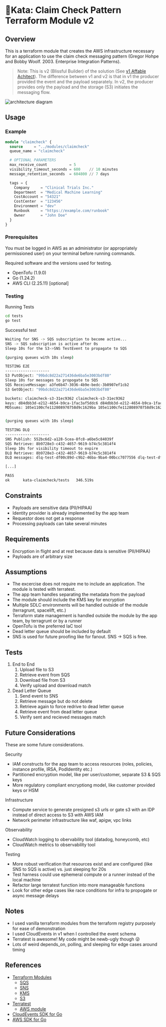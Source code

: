 # 🥋Kata: Claim Check Pattern Terraform Module v2

## Overview

This is a terraform module that creates the AWS infrastructure necessary for an
application to use the claim check messaging pattern (Gregor Hohpe and Bobby
Woolf. 2003. Enterprise Integration Patterns​).

> Note: This is v2 (Blissful Builder) of the solution (See [v1 Affable
> Achitect](https://github.com/jimweller/kata-claimcheck/tree/v1)). The
> difference between v1 and v2 is that in v1 the producer provided the event and
> the payload separately. In v2, the producer provides only the payload and the
> storage (S3) initiates the messaging flow.

![architecture diagram](diagram.drawio.svg)

## Usage

### Example

```terraform
module "claimcheck" {
  source     = "../modules/claimcheck"
  queue_name = "claimcheck"

  # OPTIONAL PARAMETERS
  max_receive_count          = 5
  visibility_timeout_seconds = 600    // 10 minutes
  message_retention_seconds  = 604800 // 7 days

  tags = {
    Company     = "Clinical Trials Inc."
    Department  = "Medical Machine Learning"
    CostAccount = "54321"
    CostCenter  = "123456"
    Environment = "dev"
    Runbook     = "https://example.com/runbook"
    Owner       = "John Doe"
  }
}
```

### Prerequisites

You must be logged in AWS as an administrator (or appropriately permissioned user) on your
terminal before running commands.

Required software and the versions used for testing.

- OpenTofu (1.9.0)
- Go (1.24.2)
- AWS CLI (2.25.11) [optional]

### Testing

Running Tests

```bash
cd tests
go test
```

Successful test

```bash
Waiting for SNS -> SQS subscription to become active...
SNS -> SQS subscription is active after 0s
Sleep 10s for the S3->SNS TestEvent to propagate to SQS

(purging queues with 10s sleep)

TESTING E2E
--------------------
S3 PutObject: "99bdc8d22a271436de6ba5e3003bdf80"
Sleep 10s for messages to propogate to SQS
SQS ReceiveMessage: a3fe6b47-3036-4b9e-bedc-3b0907ef1cb2
S3 GetObject: "99bdc8d22a271436de6ba5e3003bdf80"

buckets: claimcheck-s3-31ec9362 claimcheck-s3-31ec9362
keys: d84dbb3d-e212-4654-b9ca-1fac3af5ddc6 d84dbb3d-e212-4654-b9ca-1fac3af5ddc6
MD5sums: 105e1100cfe112808970758d9c1629ba 105e1100cfe112808970758d9c1629ba


(purging queues with 10s sleep)

TESTING DLQ
--------------------
SNS Publish: 552bc6d2-a128-5cea-8fc8-a6be5c84039f
SQS Retrieve: 8b9728e3-c432-4657-9619-b74c5c3814f4
Sleep 10s for visibility timeout to expire
DLQ Retrieve: 8b9728e3-c432-4657-9619-b74c5c3814f4
DLQ messages: dlq-test-df00c89d-c9b2-46ba-9ba4-00bcc7077556 dlq-test-df00c89d-c9b2-46ba-9ba4-00bcc7077556

[...]

PASS
ok      kata-claimcheck/tests   346.519s
```

## Constraints

- Payloads are sensitive data (PII/HIPAA)
- Identity provider is already implemented by the app team
- Requestor does not get a response
- Processing payloads can take several minutes

## Requirements

- Encryption in flight and at rest because data is sensitive (PII/HIPAA)
- Payloads are of arbitrary size

## Assumptions

- The excercise does not require me to include an application. The module is tested with terratest.
- The app team handles separating the metadata from the payload
- The module should include the KMS key for encryption
- Multiple SDLC environments will be handled outside of the module (terragrunt, spacelift, etc.)
- Terraform state management is handled outside the module by the app team, by terragrunt or by a runner
- OpenTofu is the preferred IaC tool
- Dead letter queue should be included by default
- SNS is used for future proofing like for fanout. SNS -> SQS is free.

## Tests

1. End to End
   1. Upload file to S3
   2. Retrieve event from SQS
   3. Download file from S3
   4. Verify upload and download match
2. Dead Letter Queue
   1. Send event to SNS
   2. Retrieve message but do not delete
   3. Retrieve again to force redrive to dead letter queue
   4. Retrieve event from dead letter queue
   5. Verify sent and recieved messages match

## Future Considerations

These are some future considerations.

Security

- IAM constructs for the app team to access resources (roles, policies, instance profile, IRSA, PodIdentity etc.)
- Partitioned encryption model, like per user/customer, separate S3 & SQS keys
- More regulatory compliant encryptiong model, like customer provided keys or HSM

Infrastructure

- Compute service to generate presigned s3 urls or gate s3 with an IDP instead of direct access to S3 with AWS IAM
- Network perimeter infrastructure like waf, apigw, vpc links

Observability

- CloudWatch logging to obervability tool (datadog, honeycomb, etc)
- CloudWatch metrics to observability tool

Testing

- More robust verification that resources exist and are configured (like SNS to SQS is active) vs. just sleeping for 20s
- Test harness could use ephemeral compute or a runner instead of the local machine
- Refactor large terratest function into more manageable functions
- Look for other edge cases like race conditions for infra to propogate or async message delays

## Notes

- I used vanilla terraform modules from the terraform registry purposely for ease of demonstration
- I used CloudEvents in v1 when I controlled the event schema
- Terratest is awesome! My code might be newb-ugly though 😜
- Lots of weird depends_on, polling, and sleeping for edge cases around timing

## References

- [Terraform Modules](https://registry.terraform.io/namespaces/terraform-aws-modules)
  - [SQS](https://registry.terraform.io/modules/terraform-aws-modules/sqs/aws/latest)
  - [SNS](https://registry.terraform.io/modules/terraform-aws-modules/sns/aws/latest)
  - [KMS](https://registry.terraform.io/modules/terraform-aws-modules/kms/aws/latest)
  - [S3](https://registry.terraform.io/modules/terraform-aws-modules/s3-bucket/aws/latest)
- [Terratest](https://terratest.gruntwork.io/)
  - [AWS module](https://pkg.go.dev/github.com/gruntwork-io/terratest@v0.48.2/modules/aws)
- [CloudEvents SDK for Go](https://github.com/cloudevents/sdk-go)
- [AWS SDK for Go](https://pkg.go.dev/github.com/aws/aws-sdk-go-v2)
